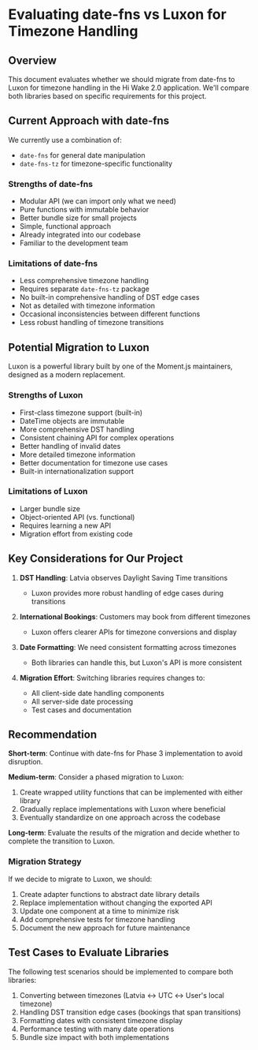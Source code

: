 # Evaluating date-fns vs Luxon for Timezone Handling

## Overview

This document evaluates whether we should migrate from date-fns to Luxon for timezone handling in the Hi Wake 2.0 application. We'll compare both libraries based on specific requirements for this project.

## Current Approach with date-fns

We currently use a combination of:
- `date-fns` for general date manipulation 
- `date-fns-tz` for timezone-specific functionality

### Strengths of date-fns
- Modular API (we can import only what we need)
- Pure functions with immutable behavior
- Better bundle size for small projects
- Simple, functional approach
- Already integrated into our codebase
- Familiar to the development team

### Limitations of date-fns
- Less comprehensive timezone handling
- Requires separate `date-fns-tz` package
- No built-in comprehensive handling of DST edge cases
- Not as detailed with timezone information
- Occasional inconsistencies between different functions
- Less robust handling of timezone transitions

## Potential Migration to Luxon

Luxon is a powerful library built by one of the Moment.js maintainers, designed as a modern replacement.

### Strengths of Luxon
- First-class timezone support (built-in)
- DateTime objects are immutable
- More comprehensive DST handling
- Consistent chaining API for complex operations
- Better handling of invalid dates
- More detailed timezone information
- Better documentation for timezone use cases
- Built-in internationalization support

### Limitations of Luxon
- Larger bundle size
- Object-oriented API (vs. functional)
- Requires learning a new API
- Migration effort from existing code

## Key Considerations for Our Project

1. **DST Handling**: Latvia observes Daylight Saving Time transitions
   - Luxon provides more robust handling of edge cases during transitions

2. **International Bookings**: Customers may book from different timezones
   - Luxon offers clearer APIs for timezone conversions and display

3. **Date Formatting**: We need consistent formatting across timezones
   - Both libraries can handle this, but Luxon's API is more consistent

4. **Migration Effort**: Switching libraries requires changes to:
   - All client-side date handling components
   - All server-side date processing
   - Test cases and documentation
   
## Recommendation

**Short-term**: Continue with date-fns for Phase 3 implementation to avoid disruption.

**Medium-term**: Consider a phased migration to Luxon:
1. Create wrapped utility functions that can be implemented with either library
2. Gradually replace implementations with Luxon where beneficial
3. Eventually standardize on one approach across the codebase

**Long-term**: Evaluate the results of the migration and decide whether to complete the transition to Luxon.

### Migration Strategy

If we decide to migrate to Luxon, we should:
1. Create adapter functions to abstract date library details
2. Replace implementation without changing the exported API
3. Update one component at a time to minimize risk
4. Add comprehensive tests for timezone handling
5. Document the new approach for future maintenance

## Test Cases to Evaluate Libraries

The following test scenarios should be implemented to compare both libraries:

1. Converting between timezones (Latvia ↔ UTC ↔ User's local timezone)
2. Handling DST transition edge cases (bookings that span transitions)
3. Formatting dates with consistent timezone display
4. Performance testing with many date operations
5. Bundle size impact with both implementations